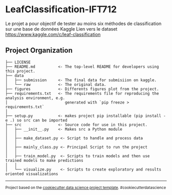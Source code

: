 LeafClassification-IFT712
==============================

Le projet a pour objectif de tester au moins six méthodes de classification sur une base de données Kaggle Lien vers le dataset https://www.kaggle.com/c/leaf-classification

Project Organization
------------

    ├── LICENSE
    ├── README.md          <- The top-level README for developers using this project.
    ├── data
    │   ├── submission     <- The final data for submisiion on kaggle.
    │   └── raw            <- The original data.
    ├── figures            <- Differents figures plot from the project.
    ├── requirements.txt   <- The requirements file for reproducing the analysis environment, e.g.
    │                         generated with `pip freeze > requirements.txt`
    │
    ├── setup.py           <- makes project pip installable (pip install -e .) so src can be imported
    ├── src                <- Source code for use in this project.
    │   ├── __init__.py    <- Makes src a Python module
    │   │
    │   ├── make_dataset.py <- Script to handle and process data
    │   │
    │   ├── mainly_class.py <- Principal Script to run the project
    │   │
    │   ├── train_model.py  <- Scripts to train models and then use trained models to make predictions
    │   │
    │   └── visualize.py    <- Scripts to create exploratory and results oriented visualizations

--------

<p><small>Project based on the <a target="_blank" href="https://drivendata.github.io/cookiecutter-data-science/">cookiecutter data science project template</a>. #cookiecutterdatascience</small></p>
